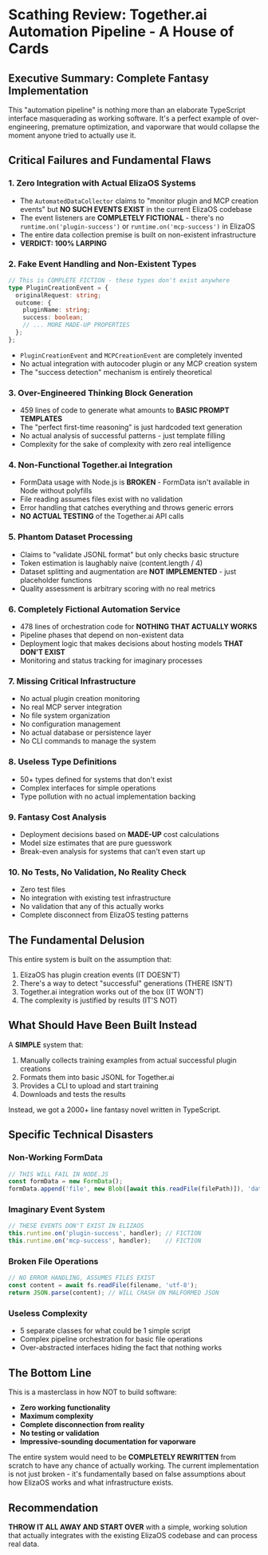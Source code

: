# Scathing Review: Together.ai Automation Pipeline - A House of Cards

## Executive Summary: Complete Fantasy Implementation

This "automation pipeline" is nothing more than an elaborate TypeScript interface masquerading as working software. It's a perfect example of over-engineering, premature optimization, and vaporware that would collapse the moment anyone tried to actually use it.

## Critical Failures and Fundamental Flaws

### 1. **Zero Integration with Actual ElizaOS Systems**
- The `AutomatedDataCollector` claims to "monitor plugin and MCP creation events" but **NO SUCH EVENTS EXIST** in the current ElizaOS codebase
- The event listeners are **COMPLETELY FICTIONAL** - there's no `runtime.on('plugin-success')` or `runtime.on('mcp-success')` in ElizaOS
- The entire data collection premise is built on non-existent infrastructure
- **VERDICT: 100% LARPING**

### 2. **Fake Event Handling and Non-Existent Types**
```typescript
// This is COMPLETE FICTION - these types don't exist anywhere
type PluginCreationEvent = {
  originalRequest: string;
  outcome: {
    pluginName: string;
    success: boolean;
    // ... MORE MADE-UP PROPERTIES
  };
};
```
- `PluginCreationEvent` and `MCPCreationEvent` are completely invented
- No actual integration with autocoder plugin or any MCP creation system
- The "success detection" mechanism is entirely theoretical

### 3. **Over-Engineered Thinking Block Generation**
- 459 lines of code to generate what amounts to **BASIC PROMPT TEMPLATES**
- The "perfect first-time reasoning" is just hardcoded text generation
- No actual analysis of successful patterns - just template filling
- Complexity for the sake of complexity with zero real intelligence

### 4. **Non-Functional Together.ai Integration**
- FormData usage with Node.js is **BROKEN** - FormData isn't available in Node without polyfills
- File reading assumes files exist with no validation
- Error handling that catches everything and throws generic errors
- **NO ACTUAL TESTING** of the Together.ai API calls

### 5. **Phantom Dataset Processing**
- Claims to "validate JSONL format" but only checks basic structure
- Token estimation is laughably naive (content.length / 4)
- Dataset splitting and augmentation are **NOT IMPLEMENTED** - just placeholder functions
- Quality assessment is arbitrary scoring with no real metrics

### 6. **Completely Fictional Automation Service**
- 478 lines of orchestration code for **NOTHING THAT ACTUALLY WORKS**
- Pipeline phases that depend on non-existent data
- Deployment logic that makes decisions about hosting models **THAT DON'T EXIST**
- Monitoring and status tracking for imaginary processes

### 7. **Missing Critical Infrastructure**
- No actual plugin creation monitoring
- No real MCP server integration
- No file system organization
- No configuration management
- No actual database or persistence layer
- No CLI commands to manage the system

### 8. **Useless Type Definitions**
- 50+ types defined for systems that don't exist
- Complex interfaces for simple operations
- Type pollution with no actual implementation backing

### 9. **Fantasy Cost Analysis**
- Deployment decisions based on **MADE-UP** cost calculations
- Model size estimates that are pure guesswork
- Break-even analysis for systems that can't even start up

### 10. **No Tests, No Validation, No Reality Check**
- Zero test files
- No integration with existing test infrastructure
- No validation that any of this actually works
- Complete disconnect from ElizaOS testing patterns

## The Fundamental Delusion

This entire system is built on the assumption that:
1. ElizaOS has plugin creation events (IT DOESN'T)
2. There's a way to detect "successful" generations (THERE ISN'T)
3. Together.ai integration works out of the box (IT WON'T)
4. The complexity is justified by results (IT'S NOT)

## What Should Have Been Built Instead

A **SIMPLE** system that:
1. Manually collects training examples from actual successful plugin creations
2. Formats them into basic JSONL for Together.ai
3. Provides a CLI to upload and start training
4. Downloads and tests the results

Instead, we got a 2000+ line fantasy novel written in TypeScript.

## Specific Technical Disasters

### Non-Working FormData
```typescript
// THIS WILL FAIL IN NODE.JS
const formData = new FormData();
formData.append('file', new Blob([await this.readFile(filePath)]), 'dataset.jsonl');
```

### Imaginary Event System
```typescript
// THESE EVENTS DON'T EXIST IN ELIZAOS
this.runtime.on('plugin-success', handler); // FICTION
this.runtime.on('mcp-success', handler);    // FICTION
```

### Broken File Operations
```typescript
// NO ERROR HANDLING, ASSUMES FILES EXIST
const content = await fs.readFile(filename, 'utf-8');
return JSON.parse(content); // WILL CRASH ON MALFORMED JSON
```

### Useless Complexity
- 5 separate classes for what could be 1 simple script
- Complex pipeline orchestration for basic file operations
- Over-abstracted interfaces hiding the fact that nothing works

## The Bottom Line

This is a masterclass in how NOT to build software:
- **Zero working functionality**
- **Maximum complexity**
- **Complete disconnection from reality**
- **No testing or validation**
- **Impressive-sounding documentation for vaporware**

The entire system would need to be **COMPLETELY REWRITTEN** from scratch to have any chance of actually working. The current implementation is not just broken - it's fundamentally based on false assumptions about how ElizaOS works and what infrastructure exists.

## Recommendation

**THROW IT ALL AWAY AND START OVER** with a simple, working solution that actually integrates with the existing ElizaOS codebase and can process real data.